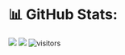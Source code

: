 # 📊 GitHub Stats:
![](https://github-readme-streak-stats.herokuapp.com/?user=nikhilsharma26500&theme=dark&hide_border=false) 
![](https://github-readme-stats.vercel.app/api/top-langs/?username=nikhilsharma26500&theme=dark&hide_border=false&include_all_commits=true&count_private=true&layout=compact)
![visitors](https://visitor-badge.laobi.icu/badge?page_id=nikhilsharma26500.nikhilsharma26500)
